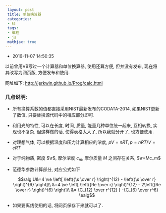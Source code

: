 ```yaml
---
 layout: post
 title: 单位换算器
 categories:
 - 科
 tags:
 - 编程
 - js
 mathjax: true
---
```


- 2016-11-07 14:50:35

以前曾用VB写过一个计算器和单位换算器, 使用还算方便, 但并没有发布, 现在将其改写为网页版, 方便发布和使用.

网址如下: <http://jerkwin.github.io/Prog/calc.html>

### 几点说明:

- 所有换算系数的值都直接采用NIST最新发布的CODATA-2014, 如果NIST更新了数值, 只要替换源代码中的相应部分即可.
- 利用光的特性, 可以在长度, 时间, 质量, 能量几种单位统一起来, 互相转换, 实现也不复杂, 但这样做的话, 使得表格太大了, 所以我就分开了, 也方便使用.
- 对理想气体, 可以根据温度和压力计算相应的浓度, $pV=nRT, p=nRT/V=cRT$
- 对于纯物质, 密度 $\r$, 摩尔浓度 $c_m$, 摩尔质量 $M$ 之间存在关系, $\r=Mc_m$
- 范德华参数计算部分, 对应公式如下

	$$\alg
	U&=4 \ve \left[ \left({\s \over r} \right)^{12} - \left({\s \over r} \right)^{6} \right]\\
	&=4 \ve \left[ \left({Re \over r} \right)^{12} - 2\left({Re \over r} \right)^{6} \right]\\
	&= {C_{12} \over r^{12} } -{C_{6} \over r^6}
	\ealg$$

- 如果要离线使用的话, 将网页保存下来就可以了.

